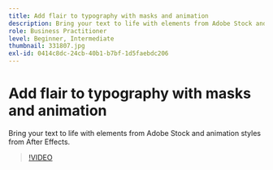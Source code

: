 ```yaml
---
title: Add flair to typography with masks and animation
description: Bring your text to life with elements from Adobe Stock and animation styles from After Effects
role: Business Practitioner
level: Beginner, Intermediate
thumbnail: 331807.jpg
exl-id: 0414c8dc-24cb-40b1-b7bf-1d5faebdc206
---
```

# Add flair to typography with masks and animation

Bring your text to life with elements from Adobe Stock and animation styles from After Effects.

>[!VIDEO](https://video.tv.adobe.com/v/331807?hidetitle=true)
